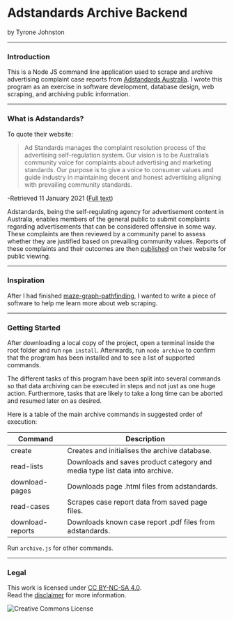# Adstandards Archive Backend
by Tyrone Johnston

---

### Introduction
This is a Node JS command line application used to scrape and archive advertising complaint case reports from [Adstandards Australia](https://adstandards.com.au). I wrote this program as an exercise in software development, database design, web scraping, and archiving public information.

---

### What is Adstandards?
To quote their website:

>Ad Standards manages the complaint resolution process of the advertising self-regulation system. Our vision is to be Australia’s community voice for complaints about advertising and marketing standards. Our purpose is to give a voice to consumer values and guide industry in maintaining decent and honest advertising aligning with prevailing community standards.

\-Retrieved 11 January 2021 ([Full text](https://adstandards.com.au/about/ad-standards))

Adstandards, being the self-regulating agency for advertisement content in Australia, enables members of the general public to submit complaints regarding advertisements that can be considered offensive in some way. These complaints are then reviewed by a community panel to assess whether they are justified based on prevailing community values. Reports of these complaints and their outcomes are then [published](https://adstandards.com.au/cases) on their website for public viewing.

---

### Inspiration
After I had finished [maze-graph-pathfinding](https://github.com/tjohnston-softdev/maze-graph-pathfinding), I wanted to write a piece of software to help me learn more about web scraping.

---

### Getting Started
After downloading a local copy of the project, open a terminal inside the root folder and run `npm install`. Afterwards, run `node archive` to confirm that the program has been installed and to see a list of supported commands.

The different tasks of this program have been split into several commands so that data archiving can be executed in steps and not just as one huge action. Furthermore, tasks that are likely to take a long time can be aborted and resumed later on as desired.

Here is a table of the main archive commands in suggested order of execution:

| Command          | Description                                                                 |
|------------------|-----------------------------------------------------------------------------|
| create           | Creates and initialises the archive database.                               |
| read-lists       | Downloads and saves product category and media type list data into archive. |
| download-pages   | Downloads page .html files from adstandards.                                |
| read-cases       | Scrapes case report data from saved page files.                             |
| download-reports | Downloads known case report .pdf files from adstandards.                    |


Run `archive.js` for other commands.

---


### Legal
This work is licensed under [CC BY-NC-SA 4.0](https://creativecommons.org/licenses/by-nc-sa/4.0/).   
Read the [disclaimer](./disclaimer.md) for more information.

![Creative Commons License](https://i.creativecommons.org/l/by-nc-sa/4.0/88x31.png)

